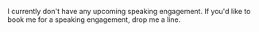 I currently don't have any upcoming speaking engagement. If you'd like to book me for a speaking engagement, drop me a line.
